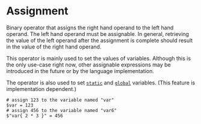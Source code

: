 # Assignment

Binary operator that assigns the right hand operand to the left hand operand. The left hand operand must be assignable. In general, retrieving the value of the left operand after the assignment is complete should result in the value of the right hand operand.

This operator is mainly used to set the values of variables. Although this is the only use-case right now, other assignable expressions may be introduced in the future or by the language implementation.

The operator is also used to set [`static`](/doc/scripting/builtintasks/static.md) and [`global`](/doc/scripting/builtintasks/global.md) variables. (This feature is implementation dependent.)

```sakerscript
# assign 123 to the variable named "var"
$var = 123
# assign 456 to the variable named "var6"
$"var{ 2 * 3 }" = 456
```
